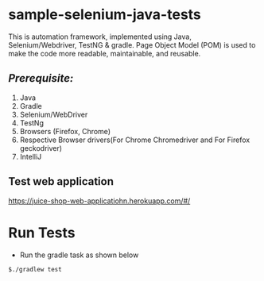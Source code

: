 # sample-selenium-java-tests

This is automation framework, implemented using Java, Selenium/Webdriver, TestNG & gradle.
Page Object Model (POM) is used to  make the code more readable, maintainable, and reusable.

## _Prerequisite:_

1. Java
2. Gradle
3. Selenium/WebDriver
4. TestNg
5. Browsers (Firefox, Chrome)
6. Respective Browser drivers(For Chrome Chromedriver and For Firefox geckodriver)
7. IntelliJ

Test web application
-----
   https://juice-shop-web-applicatiohn.herokuapp.com/#/

# Run Tests
* Run the gradle task as shown below
```
$./gradlew test
```
